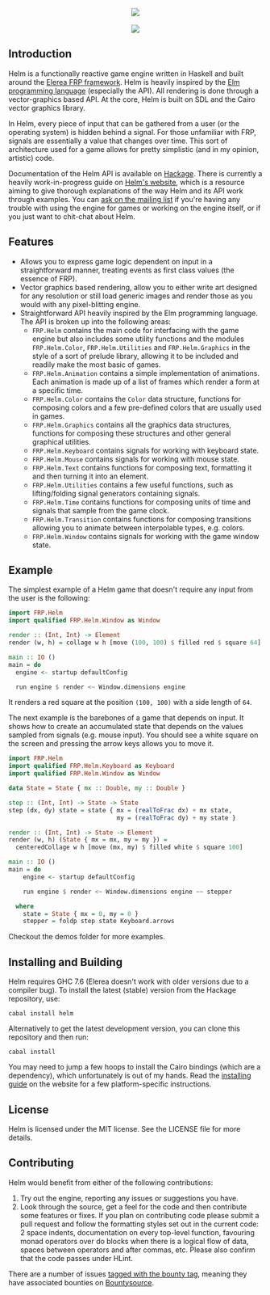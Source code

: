 <p align="center">
  <a href="http://helm-engine.org" title="Homepage"><img src="http://helm-engine.org/img/logo-alt.png" /></a>
  <br>
  <br>
  <a href="https://travis-ci.org/switchface/helm" title="Travis CI"><img src="https://travis-ci.org/switchface/helm.svg" /></a>
</p>

## Introduction

Helm is a functionally reactive game engine written in Haskell and built around
the [Elerea FRP framework](https://github.com/cobbpg/elerea). Helm is
heavily inspired by the [Elm programming language](http://elm-lang.org) (especially the API).
All rendering is done through a vector-graphics based API. At the core, Helm is
built on SDL and the Cairo vector graphics library.

In Helm, every piece of input that can be gathered from a user (or the operating system)
is hidden behind a signal. For those unfamiliar with FRP, signals are essentially
a value that changes over time. This sort of architecture used for a game allows for pretty
simplistic (and in my opinion, artistic) code.

Documentation of the Helm API is available on [Hackage](http://hackage.haskell.org/package/helm).
There is currently a heavily work-in-progress guide on [Helm's website](http://helm-engine.org/guide),
which is a resource aiming to give thorough explanations of the way Helm and its API work through examples.
You can [ask on the mailing list](https://groups.google.com/d/forum/helm-dev) if you're having any trouble
with using the engine for games or working on the engine itself, or if you just want to chit-chat about
Helm.

## Features

* Allows you to express game logic dependent on input in a straightforward manner,
  treating events as first class values (the essence of FRP).
* Vector graphics based rendering, allow you to either write art
  designed for any resolution or still load generic images and render
  those as you would with any pixel-blitting engine.
* Straightforward API heavily inspired by the Elm programming language. The API
  is broken up into the following areas:
  * `FRP.Helm` contains the main code for interfacing with the game engine but
    also includes some utility functions and the modules `FRP.Helm.Color`, `FRP.Helm.Utilities`
    and `FRP.Helm.Graphics` in the style of a sort of prelude library, allowing it to be included
    and readily make the most basic of games.
  * `FRP.Helm.Animation` contains a simple implementation of animations. Each
    animation is made up of a list of frames which render a form at a specific time.
  * `FRP.Helm.Color` contains the `Color` data structure, functions for composing
    colors and a few pre-defined colors that are usually used in games.
  * `FRP.Helm.Graphics` contains all the graphics data structures, functions
    for composing these structures and other general graphical utilities.
  * `FRP.Helm.Keyboard` contains signals for working with keyboard state.
  * `FRP.Helm.Mouse` contains signals for working with mouse state.
  * `FRP.Helm.Text` contains functions for composing text, formatting it
    and then turning it into an element.
  * `FRP.Helm.Utilities` contains a few useful functions, such as lifting/folding signal generators
    containing signals.
  * `FRP.Helm.Time` contains functions for composing units of time and signals that sample from the game clock.
  * `FRP.Helm.Transition` contains functions for composing transitions allowing you to animate between interpolable types, e.g. colors.
  * `FRP.Helm.Window` contains signals for working with the game window state.

## Example

The simplest example of a Helm game that doesn't require any input from the user is the following:

```haskell
import FRP.Helm
import qualified FRP.Helm.Window as Window

render :: (Int, Int) -> Element
render (w, h) = collage w h [move (100, 100) $ filled red $ square 64]

main :: IO ()
main = do
  engine <- startup defaultConfig

  run engine $ render <~ Window.dimensions engine
```

It renders a red square at the position `(100, 100)` with a side length of `64`.  

The next example is the barebones of a game that depends on input. It shows how to create
an accumulated state that depends on the values sampled from signals (e.g. mouse input).
You should see a white square on the screen and pressing the arrow keys allows you to move it.

```haskell
import FRP.Helm
import qualified FRP.Helm.Keyboard as Keyboard
import qualified FRP.Helm.Window as Window

data State = State { mx :: Double, my :: Double }

step :: (Int, Int) -> State -> State
step (dx, dy) state = state { mx = (realToFrac dx) + mx state,
                              my = (realToFrac dy) + my state }

render :: (Int, Int) -> State -> Element
render (w, h) (State { mx = mx, my = my }) =
  centeredCollage w h [move (mx, my) $ filled white $ square 100]

main :: IO ()
main = do
    engine <- startup defaultConfig

    run engine $ render <~ Window.dimensions engine ~~ stepper

  where
    state = State { mx = 0, my = 0 }
    stepper = foldp step state Keyboard.arrows

```

Checkout the demos folder for more examples.

## Installing and Building

Helm requires GHC 7.6 (Elerea doesn't work with older versions due to a compiler bug).
To install the latest (stable) version from the Hackage repository, use:

```
cabal install helm
```

Alternatively to get the latest development version, you can clone this repository and then run:

```
cabal install
```

You may need to jump a few hoops to install the Cairo bindings (which are a dependency),
which unfortunately is out of my hands. Read the [installing guide](http://helm-engine.org/guide/installing/)
on the website for a few platform-specific instructions.

## License

Helm is licensed under the MIT license. See the LICENSE file for more details.

## Contributing

Helm would benefit from either of the following contributions:

1. Try out the engine, reporting any issues or suggestions you have.
2. Look through the source, get a feel for the code and then
   contribute some features or fixes. If you plan on contributing
   code please submit a pull request and follow the formatting
   styles set out in the current code: 2 space indents, documentation
   on every top-level function, favouring monad operators over
   do blocks when there is a logical flow of data, spaces between operators
   and after commas, etc. Please also confirm that the code passes under
   HLint.

There are a number of issues [tagged with the bounty tag](https://github.com/switchface/helm/issues?labels=bounty&state=open),
meaning they have associated bounties on [Bountysource](https://www.bountysource.com/trackers/290443-helm).
